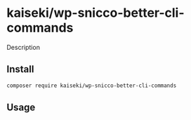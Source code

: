 # kaiseki/wp-snicco-better-cli-commands

Description

## Install

```bash
composer require kaiseki/wp-snicco-better-cli-commands
```

## Usage
